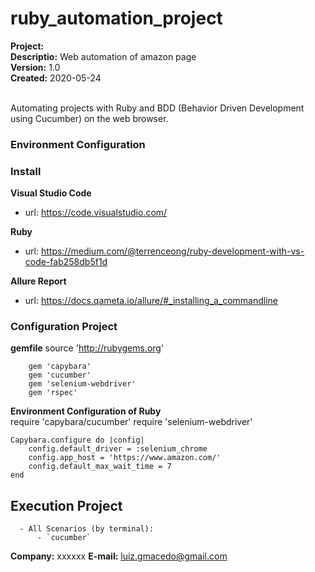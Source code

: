 # ruby_automation_project
**Project:** <br>
**Descriptio:** Web automation of amazon page <br>
**Version:** 1.0 <br>
**Created:** 2020-05-24
<br><br>

Automating projects with Ruby and BDD (Behavior Driven Development using Cucumber) on the web browser.


### Environment Configuration ###

### Install ###

 **Visual Studio Code**
   - url: https://code.visualstudio.com/

 **Ruby**   
   - url: https://medium.com/@terrenceong/ruby-development-with-vs-code-fab258db5f1d

 **Allure Report**
  - url: https://docs.qameta.io/allure/#_installing_a_commandline



### Configuration Project ###

**gemfile**
    source 'http://rubygems.org'
    
        gem 'capybara'
        gem 'cucumber'
        gem 'selenium-webdriver'
        gem 'rspec'

**Environment Configuration of Ruby** <br>
   require 'capybara/cucumber'
   require 'selenium-webdriver'

    Capybara.configure do |config|
        config.default_driver = :selenium_chrome
        config.app_host = 'https://www.amazon.com/'
        config.default_max_wait_time = 7
    end




## Execution Project ##
      - All Scenarios (by terminal):
          - `cucumber`




**Company:** xxxxxx
**E-mail:** luiz.gmacedo@gmail.com
